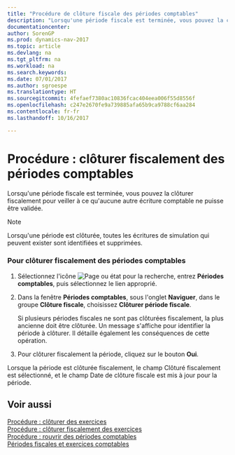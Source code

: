 ```yaml
---
title: "Procédure de clôture fiscale des périodes comptables"
description: "Lorsqu'une période fiscale est terminée, vous pouvez la clôturer fiscalement pour veiller à ce qu'aucune autre écriture comptable ne puisse être validée."
documentationcenter: 
author: SorenGP
ms.prod: dynamics-nav-2017
ms.topic: article
ms.devlang: na
ms.tgt_pltfrm: na
ms.workload: na
ms.search.keywords: 
ms.date: 07/01/2017
ms.author: sgroespe
ms.translationtype: HT
ms.sourcegitcommit: 4fefaef7380ac10836fcac404eea006f55d8556f
ms.openlocfilehash: c247e2670fe9a739885afa65b9ca9788cf6aa284
ms.contentlocale: fr-fr
ms.lasthandoff: 10/16/2017

---
```

# <a name="how-to-fiscally-close-accounting-periods"></a>Procédure : clôturer fiscalement des périodes comptables
Lorsqu'une période fiscale est terminée, vous pouvez la clôturer fiscalement pour veiller à ce qu'aucune autre écriture comptable ne puisse être validée.  
  
> [!NOTE]  
>  Lorsqu'une période est clôturée, toutes les écritures de simulation qui peuvent exister sont identifiées et supprimées.  
  
### <a name="to-fiscally-close-accounting-periods"></a>Pour clôturer fiscalement des périodes comptables  
  
1.  Sélectionnez l'icône ![Page ou état pour la recherche](media/ui-search/search_small.png "Page ou état pour la recherche"), entrez **Périodes comptables**, puis sélectionnez le lien approprié.  
  
2.  Dans la fenêtre **Périodes comptables**, sous l'onglet **Naviguer**, dans le groupe **Clôture fiscale**, choisissez **Clôturer période fiscale**.  
  
     Si plusieurs périodes fiscales ne sont pas clôturées fiscalement, la plus ancienne doit être clôturée. Un message s'affiche pour identifier la période à clôturer. Il détaille également les conséquences de cette opération.  
  
3.  Pour clôturer fiscalement la période, cliquez sur le bouton **Oui**.  
  
 Lorsque la période est clôturée fiscalement, le champ Clôturé fiscalement est sélectionné, et le champ Date de clôture fiscale est mis à jour pour la période.  
  
## <a name="see-also"></a>Voir aussi  
 [Procédure : clôturer des exercices](how-to-close-years.md)   
 [Procédure : clôturer fiscalement des exercices](how-to-fiscally-close-years.md)   
 [Procédure : rouvrir des périodes comptables](how-to-reopen-accounting-periods.md)   
 [Périodes fiscales et exercices comptables](fiscal-periods-and-fiscal-years.md)
